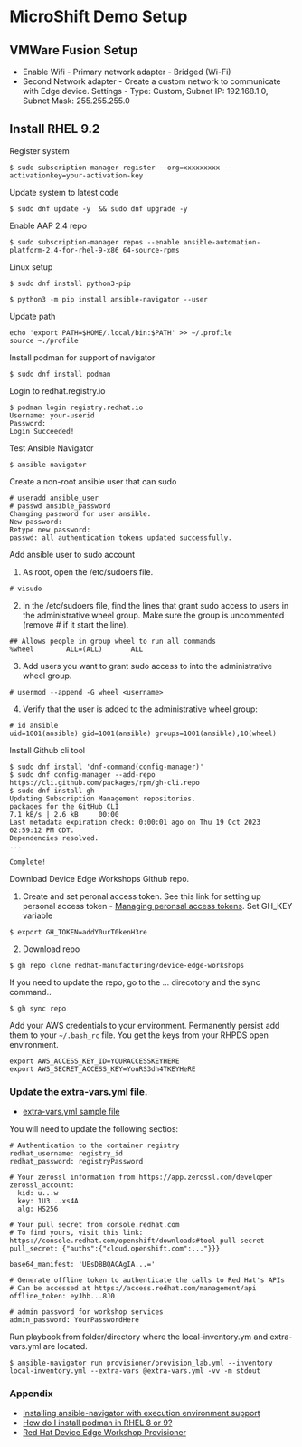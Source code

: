 # MicroShift Demo Setup

## VMWare Fusion Setup
- Enable Wifi - Primary network adapter - Bridged (Wi-Fi)
- Second Network adapter - Create a custom network to communicate with Edge device.  Settings - Type: Custom, Subnet IP: 192.168.1.0, Subnet Mask: 255.255.255.0
  

## Install RHEL 9.2

Register system
```
$ sudo subscription-manager register --org=xxxxxxxxx --activationkey=your-activation-key
```

Update system to latest code  
```
$ sudo dnf update -y  && sudo dnf upgrade -y
```
Enable AAP 2.4 repo
```
$ sudo subscription-manager repos --enable ansible-automation-platform-2.4-for-rhel-9-x86_64-source-rpms
```

Linux setup
```
$ sudo dnf install python3-pip
```

```
$ python3 -m pip install ansible-navigator --user
```  
Update path
```
echo 'export PATH=$HOME/.local/bin:$PATH' >> ~/.profile
source ~./profile
```
Install podman for support of navigator
```
$ sudo dnf install podman
```

Login to redhat.registry.io
```
$ podman login registry.redhat.io
Username: your-userid
Password: 
Login Succeeded!
```

Test Ansible Navigator
```
$ ansible-navigator
```

Create a non-root ansible user that can sudo
```
# useradd ansible_user
# passwd ansible_password
Changing password for user ansible.
New password: 
Retype new password: 
passwd: all authentication tokens updated successfully.
```

Add ansible user to sudo account  
1. As root, open the /etc/sudoers file.
```
# visudo
```
2. In the /etc/sudoers file, find the lines that grant sudo access to users in the administrative wheel group.  Make sure the group is uncommented (remove # if it start the line).
```
## Allows people in group wheel to run all commands
%wheel        ALL=(ALL)       ALL
```
3. Add users you want to grant sudo access to into the administrative wheel group.
```
# usermod --append -G wheel <username>
```
4. Verify that the user is added to the administrative wheel group:
```
# id ansible
uid=1001(ansible) gid=1001(ansible) groups=1001(ansible),10(wheel)
```
Install Github cli tool
```
$ sudo dnf install 'dnf-command(config-manager)'
$ sudo dnf config-manager --add-repo https://cli.github.com/packages/rpm/gh-cli.repo
$ sudo dnf install gh
Updating Subscription Management repositories.
packages for the GitHub CLI                                                                         7.1 kB/s | 2.6 kB     00:00    
Last metadata expiration check: 0:00:01 ago on Thu 19 Oct 2023 02:59:12 PM CDT.
Dependencies resolved.
...

Complete!
```
Download Device Edge Workshops Github repo.
1. Create and set peronal access token.  See this link for setting up personal access token - [Managing peronsal access tokens](https://docs.github.com/en/authentication/keeping-your-account-and-data-secure/managing-your-personal-access-tokens#).  Set GH_KEY variable 
```
$ export GH_TOKEN=addY0urT0kenH3re
```
2. Download repo
```
$ gh repo clone redhat-manufacturing/device-edge-workshops
```

If you need to update the repo, go to the ... direcotory and the sync command..
```
$ gh sync repo
```

Add your AWS credentials to your environment.  Permanently persist add them to your ```~/.bash_rc``` file.  You get the keys from your RHPDS open environment.
```
export AWS_ACCESS_KEY_ID=YOURACCESSKEYHERE
export AWS_SECRET_ACCESS_KEY=YouRS3dh4TKEYHeRE
```

### Update the extra-vars.yml file.   
- [extra-vars.yml sample file](https://github.com/pslucas0212/MicroShift-Demo-Setup/blob/main/extra-vars.yaml)

You will need to update the following sectios:
```
# Authentication to the container registry
redhat_username: registry_id
redhat_password: registryPassword
```
```
# Your zerossl information from https://app.zerossl.com/developer
zerossl_account:
  kid: u...w
  key: 1U3...xs4A
  alg: HS256
```
```
# Your pull secret from console.redhat.com
# To find yours, visit this link: https://console.redhat.com/openshift/downloads#tool-pull-secret
pull_secret: {"auths":{"cloud.openshift.com":..."}}}
```
```# The base64 of your controller manifest (may be long)
base64_manifest: 'UEsDBBQACAgIA...='
```
```
# Generate offline token to authenticate the calls to Red Hat's APIs
# Can be accessed at https://access.redhat.com/management/api
offline_token: eyJhb...8J0
```

```
# admin password for workshop services
admin_password: YourPasswordHere
```





Run playbook from folder/directory where the local-inventory.ym and extra-vars.yml are located.
```
$ ansible-navigator run provisioner/provision_lab.yml --inventory local-inventory.yml --extra-vars @extra-vars.yml -vv -m stdout
```
### Appendix
- [Installing ansible-navigator with execution environment support](https://ansible.readthedocs.io/projects/navigator/installation/)
- [How do I install podman in RHEL 8 or 9?](https://access.redhat.com/solutions/3650231)
- [Red Hat Device Edge Workshop Provisioner](https://github.com/redhat-manufacturing/device-edge-workshops/tree/main/provisioner)
